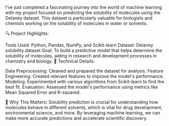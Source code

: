 I've just completed a fascinating journey into the world of machine learning with my project focused on predicting the solubility of molecules using the Delaney dataset. This dataset is particularly valuable for biologists and chemists working on the solubility of molecules in water or solvents.

🔍 Project Highlights:

Tools Used: Python, Pandas, NumPy, and Scikit-learn
Dataset: Delaney solubility dataset
Goal: To build a predictive model that helps determine the solubility of molecules, aiding in research and development processes in chemistry and biology.
🔧 Technical Details:

Data Preprocessing: Cleaned and prepared the dataset for analysis.
Feature Engineering: Created relevant features to improve the model's performance.
Modeling: Experimented with various algorithms from Scikit-learn to find the best fit.
Evaluation: Assessed the model's performance using metrics like Mean Squared Error and R-squared.

🎯 Why This Matters:
Solubility prediction is crucial for understanding how molecules behave in different solvents, which is vital for drug development, environmental science, and more. By leveraging machine learning, we can make more accurate predictions and accelerate scientific discovery.

